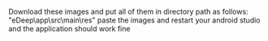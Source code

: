 Download these images and put all of them in directory path as follows:
"eDeep\app\src\main\res"
paste the images and restart your android studio and the application should work fine
